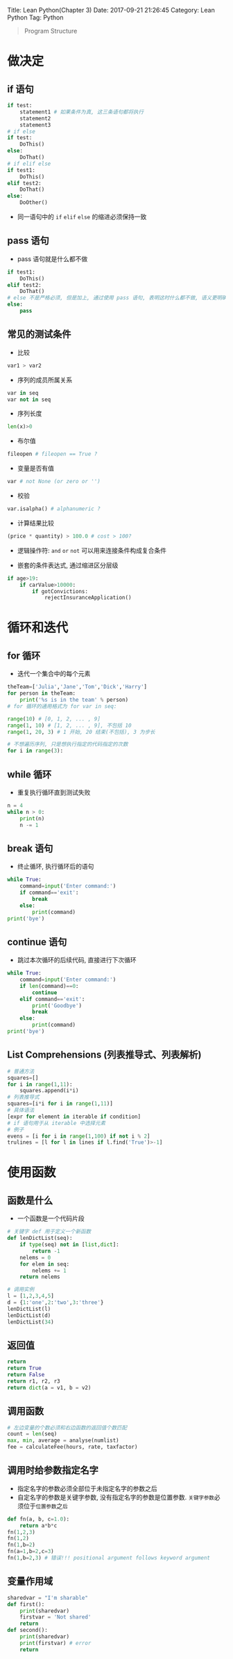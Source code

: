 Title: Lean Python(Chapter 3)
Date: 2017-09-21 21:26:45
Category: Lean Python
Tag: Python

> Program Structure

做决定
=====

## if 语句

<!--more-->

```python
if test:
    statement1 # 如果条件为真, 这三条语句都将执行
    statement2
    statement3
# if else
if test:
    DoThis()
else:
    DoThat()
# if elif else
if test1:
    DoThis()
elif test2:
    DoThat()
else:
    DoOther()
```

* 同一语句中的 `if` `elif` `else` 的缩进必须保持一致

## pass 语句

* pass 语句就是什么都不做

```python
if test1:
    DoThis()
elif test2:
    DoThat()
# else 不是严格必须, 但是加上, 通过使用 pass 语句, 表明这时什么都不做, 语义更明确
else:
    pass
```

## 常见的测试条件

* 比较

```python
var1 > var2
```

* 序列的成员所属关系

```python
var in seq
var not in seq
```

* 序列长度

```python
len(x)>0
```

* 布尔值

```python
fileopen # fileopen == True ?
```

* 变量是否有值

```python
var # not None (or zero or '')
```

* 校验

```python
var.isalpha() # alphanumeric ?
```

* 计算结果比较

```python
(price * quantity) > 100.0 # cost > 100?
```

* 逻辑操作符: `and` `or` `not` 可以用来连接条件构成复合条件

* 嵌套的条件表达式, 通过缩进区分层级

```python
if age>19:
    if carValue>10000:
        if gotConvictions:
            rejectInsuranceApplication()
```

循环和迭代
=========

## for 循环 

* 迭代一个集合中的每个元素

```python
theTeam=['Julia','Jane','Tom','Dick','Harry']
for person in theTeam:
    print('%s is in the team' % person)
# for 循环的通用格式为 for var in seq:
```

```python
range(10) # [0, 1, 2, ... , 9]
range(1, 10) # [1, 2, ... , 9], 不包括 10
range(1, 20, 3) # 1 开始, 20 结束(不包括), 3 为步长

# 不想遍历序列, 只是想执行指定的代码指定的次数
for i in range(3):
```

## while 循环 

* 重复执行循环直到测试失败

```python
n = 4
while n > 0:
    print(n)
    n -= 1
```

## break 语句 

* 终止循环, 执行循环后的语句

```python
while True:
    command=input('Enter command:')
    if command=='exit':
        break
    else:
        print(command)
print('bye')
```

## continue 语句

* 跳过本次循环的后续代码, 直接进行下次循环

```python
while True:
    command=input('Enter command:')
    if len(command)==0:
        continue
    elif command=='exit':
        print('Goodbye')
        break
    else:
        print(command)
print('bye')
```

## List Comprehensions (列表推导式、列表解析)

```python
# 普通方法
squares=[]
for i in range(1,11):
    squares.append(i*i)
# 列表推导式
squares=[i*i for i in range(1,11)]
# 具体语法
[expr for element in iterable if condition]
# if 语句用于从 iterable 中选择元素
# 例子
evens = [i for i in range(1,100) if not i % 2]
trulines = [l for l in lines if l.find('True')>-1]
```

使用函数
=======

## 函数是什么

* 一个函数是一个代码片段

```python
# 关键字 def 用于定义一个新函数
def lenDictList(seq):
    if type(seq) not in [list,dict]:
        return -1
    nelems = 0
    for elem in seq:
        nelems += 1
    return nelems

# 调用实例
l = [1,2,3,4,5]
d = {1:'one',2:'two',3:'three'}
lenDictList(l)
lenDictList(d)
lenDictList(34)
```

## 返回值

```python
return
return True
return False
return r1, r2, r3
return dict(a = v1, b = v2)
```

## 调用函数

```python
# 左边变量的个数必须和右边函数的返回值个数匹配
count = len(seq)
max, min, average = analyse(numlist)
fee = calculateFee(hours, rate, taxfactor)
```

## 调用时给参数指定名字

* 指定名字的参数必须全部位于未指定名字的参数之后
* 自定名字的参数是关键字参数, 没有指定名字的参数是位置参数. `关键字参数`必须位于`位置参数`之`后`

```python
def fn(a, b, c=1.0):
    return a*b*c
fn(1,2,3)
fn(1,2)
fn(1,b=2)
fn(a=1,b=2,c=3)
fn(1,b=2,3) # 错误!!! positional argument follows keyword argument
```

## 变量作用域

```python
sharedvar = "I'm sharable"
def first():
    print(sharedvar)
    firstvar = 'Not shared'
    return
def second():
    print(sharedvar)
    print(firstvar) # error
    return
```


